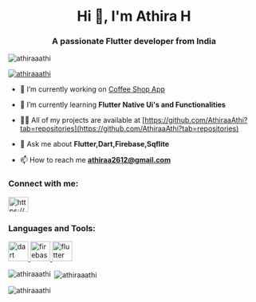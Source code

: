 <h1 align="center">Hi 👋, I'm Athira H</h1>
<h3 align="center">A passionate Flutter developer from India</h3>

<p align="left"> <img src="https://komarev.com/ghpvc/?username=athiraaathi&label=Profile%20views&color=0e75b6&style=flat" alt="athiraaathi" /> </p>

<p align="left"> <a href="https://github.com/ryo-ma/github-profile-trophy"><img src="https://github-profile-trophy.vercel.app/?username=athiraaathi" alt="athiraaathi" /></a> </p>

- 🔭 I’m currently working on [Coffee Shop App](https://github.com/AthiraaAthi/CofeeShop_App.git)

- 🌱 I’m currently learning **Flutter Native Ui's and Functionalities**

- 👨‍💻 All of my projects are available at [https://github.com/AthiraaAthi?tab=repositories](https://github.com/AthiraaAthi?tab=repositories)

- 💬 Ask me about **Flutter,Dart,Firebase,Sqflite**

- 📫 How to reach me **athiraa2612@gmail.com**

<h3 align="left">Connect with me:</h3>
<p align="left">
<a href="https://linkedin.com/in/https://www.linkedin.com/in/athira-h-41aa03293" target="blank"><img align="center" src="https://raw.githubusercontent.com/rahuldkjain/github-profile-readme-generator/master/src/images/icons/Social/linked-in-alt.svg" alt="https://www.linkedin.com/in/athira-h-41aa03293" height="30" width="40" /></a>
</p>

<h3 align="left">Languages and Tools:</h3>
<p align="left"> <a href="https://dart.dev" target="_blank" rel="noreferrer"> <img src="https://www.vectorlogo.zone/logos/dartlang/dartlang-icon.svg" alt="dart" width="40" height="40"/> </a> <a href="https://firebase.google.com/" target="_blank" rel="noreferrer"> <img src="https://www.vectorlogo.zone/logos/firebase/firebase-icon.svg" alt="firebase" width="40" height="40"/> </a> <a href="https://flutter.dev" target="_blank" rel="noreferrer"> <img src="https://www.vectorlogo.zone/logos/flutterio/flutterio-icon.svg" alt="flutter" width="40" height="40"/> </a> </p>

<p><img align="left" src="https://github-readme-stats.vercel.app/api/top-langs?username=athiraaathi&show_icons=true&locale=en&layout=compact" alt="athiraaathi" /></p>

<p>&nbsp;<img align="center" src="https://github-readme-stats.vercel.app/api?username=athiraaathi&show_icons=true&locale=en" alt="athiraaathi" /></p>

<p><img align="center" src="https://github-readme-streak-stats.herokuapp.com/?user=athiraaathi&" alt="athiraaathi" /></p>

